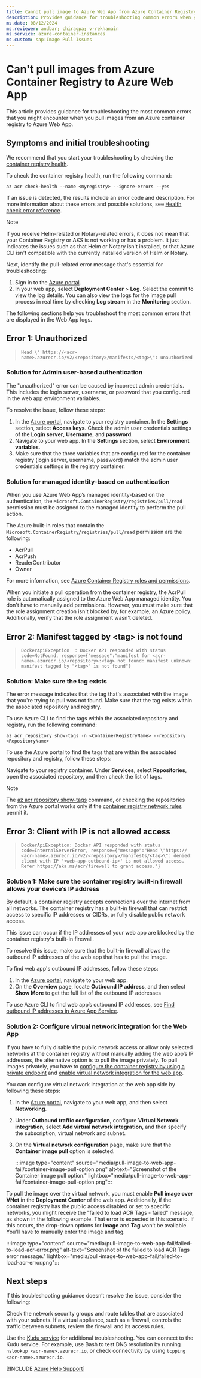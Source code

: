 ```yaml
---
title: Cannot pull image to Azure Web App from Azure Container Registry
description: Provides guidance for troubleshooting common errors when you pull images from a container registry to Azure Web App for Containers.
ms.date: 08/12/2024
ms.reviewer: andbar; chiragpa; v-rekhanain 
ms.service: azure-container-instances
ms.custom: sap:Image Pull Issues
---
```


# Can't pull images from Azure Container Registry to Azure Web App

This article provides guidance for troubleshooting the most common errors that you might encounter when you pull images from an Azure container registry to Azure Web App.

## Symptoms and initial troubleshooting

We recommend that you start your troubleshooting by checking the [container registry health](/azure/container-registry/container-registry-check-health).

To check the container registry health, run the following command:

```azurecli
az acr check-health --name <myregistry> --ignore-errors --yes
```

If an issue is detected, the results include an error code and description. For more information about these errors and possible solutions, see [Health check error reference](/azure/container-registry/container-registry-health-error-reference).

> [!NOTE]
> If you receive Helm-related or Notary-related errors, it does not mean that your Container Registry or AKS is not working or has a problem. It just indicates the issues such as that Helm or Notary isn't installed, or that Azure CLI isn't compatible with the currently installed version of Helm or Notary.

Next, identify the pull-related error message that's essential for troubleshooting:

1. Sign in to the [Azure portal](https://portal.azure.com).
1. In your web app, select **Deployment Center** > **Log**. Select the commit to view the log details. You can also view the logs for the image pull process in real time by checking **Log stream** in the **Monitoring** section.

The following sections help you troubleshoot the most common errors that are displayed in the Web App logs.

## Error 1: Unauthorized

> `Head \" https://<acr-name>.azurecr.io/v2/<repository>/manifests/<tag>\": unauthorized`

### Solution for Admin user-based authentication

The "unauthorized" error can be caused by incorrect admin credentials. This includes the login server, username, or password that you configured in the web app environment variables.

To resolve the issue, follow these steps:

1. In the [Azure portal](https://portal.azure.com), navigate to your registry container. In the **Settings** section, select **Access keys**. Check the admin user credentials settings of the **Login server**, **Username**, and **password**.
1. Navigate to your web app. In the **Settings** section, select **Environment variables**.
1. Make sure that the three variables that are configured for the container registry (login server, username, password) match the admin user credentials settings in the registry container.

### Solution for managed identity-based on authentication

When you use Azure Web App’s managed identity-based on the authentication, the `Microsoft.ContainerRegistry/registries/pull/read` permission must be assigned to the managed identity to perform the pull action.

The Azure built-in roles that contain the `Microsoft.ContainerRegistry/registries/pull/read` permission are the following:

- AcrPull
- AcrPush
- ReaderContributor
- Owner

For more information, see [Azure Container Registry roles and permissions](/azure/container-registry/container-registry-roles?tabs=azure-cli).

When you initiate a pull operation from the container registry, the AcrPull role is automatically assigned to the Azure Web App managed identity. You don't have to manually add permissions. However, you must make sure that the role assignment creation isn't blocked by, for example, an Azure policy. Additionally, verify that the role assignment wasn't deleted.

## Error 2: Manifest tagged by &lt;tag&gt; is not found

> `DockerApiException  : Docker API responded with status code=NotFound, response={"message":"manifest for <acr-name>.azurecr.io/<repository>:<tag> not found: manifest unknown: manifest tagged by "<tag>" is not found"}`

### Solution: Make sure the tag exists

The error message indicates that the tag that's associated with the image that you're trying to pull was not found. Make sure that the tag exists within the associated repository and registry.

To use Azure CLI to find the tags within the associated repository and registry, run the following command:

```azurecli
az acr repository show-tags -n <ContainerRegistryName> --repository <RepositoryName>
```

To use the Azure portal to find the tags that are within the associated repository and registry, follow these steps:

Navigate to your registry container. Under **Services**, select **Repositories**, open the associated repository, and then check the list of tags.

> [!NOTE]
> The [az acr repository show-tags](/cli/azure/acr/repository?view=azure-cli-latest#az-acr-repository-show-tags&preserve-view=true) command, or checking the repositories from the Azure portal works only if the [container registry network rules](/azure/container-registry/container-registry-access-selected-networks) permit it.

## Error 3: Client with IP is not allowed access

> `DockerApiException: Docker API responded with status code=InternalServerError, response={"message":"Head \"https:// <acr-name>.azurecr.io/v2/<repository>/manifests/<tag>\": denied: client with IP '<web-app-outbound-ip>' is not allowed access. Refer https://aka.ms/acr/firewall to grant access."}`

### Solution 1: Make sure the container registry built-in firewall allows your device’s IP address

By default, a container registry accepts connections over the internet from all networks. The container registry has a built-in firewall that can restrict access to specific IP addresses or CIDRs, or fully disable public network access.

This issue can occur if the IP addresses of your web app are blocked by the container registry's built-in firewall.

To resolve this issue, make sure that the built-in firewall allows the outbound IP addresses of the web app that has to pull the image. 

To find web app's outbound IP addresses, follow these steps:

1. In the [Azure portal](https://portal.azure.com), navigate to your web app.
1. On the **Overview** page, locate **Outbound IP address**, and then select **Show More** to get the full list of the outbound IP addresses

To use Azure CLI to find web app’s outbound IP addresses, see [Find outbound IP addresses in Azure App Service](/azure/app-service/overview-inbound-outbound-ips#find-outbound-ips).

### Solution 2: Configure virtual network integration for the Web App

If you have to fully disable the public network access or allow only selected networks at the container registry without manually adding the web app’s IP addresses, the alternative option is to pull the image privately. To pull images privately, you have to [configure the container registry by using a private endpoint](/azure/container-registry/container-registry-private-link) and [enable virtual network integration for the web app](/azure/app-service/configure-vnet-integration-enable).

You can configure virtual network integration at the web app side by following these steps:

1. In the [Azure portal](https://portal.azure.com), navigate to your web app, and then select **Networking**.
1. Under **Outbound traffic configuration**, configure **Virtual Network integration**, select **Add virtual network integration**, and then specify the subscription, virtual network and subnet.
1. On the **Virtual network configuration** page, make sure that the **Container image pull** option is selected.

    :::image type="content" source="media/pull-image-to-web-app-fail/container-image-pull-option.png" alt-text="Screenshot of the Container image pull option." lightbox="media/pull-image-to-web-app-fail/container-image-pull-option.png":::

To pull the image over the virtual network, you must enable **Pull image over VNet** in the **Deployment Center** of the web app. Additionally, if the container registry has the public access disabled or set to specific networks, you might receive the "failed to load ACR Tags - failed" message, as shown in the following example. That error is expected in this scenario. If this occurs, the drop-down options for **Image** and **Tag** won’t be available. You'll have to manually enter the image and tag.

:::image type="content" source="media/pull-image-to-web-app-fail/failed-to-load-acr-error.png" alt-text="Screenshot of the failed to load ACR Tags error message." lightbox="media/pull-image-to-web-app-fail/failed-to-load-acr-error.png":::
 
## Next steps

If this troubleshooting guidance doesn’t resolve the issue, consider the following:

Check the network security groups and route tables that are associated with your subnets.
If a virtual appliance, such as a firewall, controls the traffic between subnets, review the firewall and its access rules.

Use the [Kudu service](/azure/app-service/resources-kudu) for additional troubleshooting. You can connect to the Kudu service. For example, use Bash to test DNS resolution by running `nslookup <acr-name>.azurecr.io`, or check connectivity by using `tcpping <acr-name>.azurecr.io`.

[!INCLUDE [Azure Help Support](../../includes/azure-help-support.md)]
